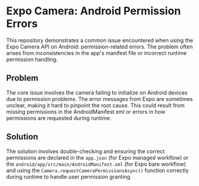 # Expo Camera: Android Permission Errors

This repository demonstrates a common issue encountered when using the Expo Camera API on Android: permission-related errors. The problem often arises from inconsistencies in the app's manifest file or incorrect runtime permission handling.

## Problem

The core issue involves the camera failing to initialize on Android devices due to permission problems.  The error messages from Expo are sometimes unclear, making it hard to pinpoint the root cause.  This could result from missing permissions in the AndroidManifest.xml or errors in how permissions are requested during runtime.

## Solution

The solution involves double-checking and ensuring the correct permissions are declared in the `app.json` (for Expo managed workflow) or the `android/app/src/main/AndroidManifest.xml` (for Expo bare workflow)  and using the `Camera.requestCameraPermissionsAsync()` function correctly during runtime to handle user permission granting.